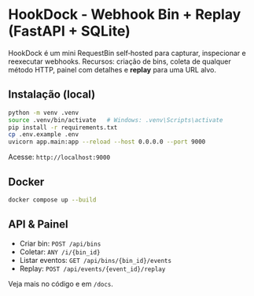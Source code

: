 # HookDock - Webhook Bin + Replay (FastAPI + SQLite)

HookDock é um mini RequestBin self‑hosted para capturar, inspecionar e reexecutar webhooks.
Recursos: criação de bins, coleta de qualquer método HTTP, painel com detalhes e **replay** para uma URL alvo.

## Instalação (local)
```bash
python -m venv .venv
source .venv/bin/activate   # Windows: .venv\Scripts\activate
pip install -r requirements.txt
cp .env.example .env
uvicorn app.main:app --reload --host 0.0.0.0 --port 9000
```
Acesse: `http://localhost:9000`

## Docker
```bash
docker compose up --build
```

## API & Painel
- Criar bin: `POST /api/bins`
- Coletar: `ANY /i/{bin_id}`
- Listar eventos: `GET /api/bins/{bin_id}/events`
- Replay: `POST /api/events/{event_id}/replay`

Veja mais no código e em `/docs`.
